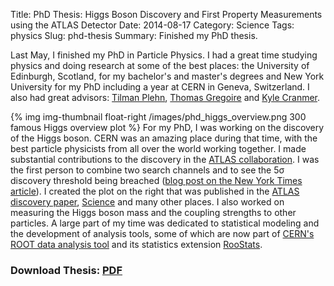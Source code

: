 Title: PhD Thesis: Higgs Boson Discovery and First Property Measurements using the ATLAS Detector
Date: 2014-08-17
Category: Science
Tags: physics
Slug: phd-thesis
Summary: Finished my PhD thesis.


Last May, I finished my PhD in Particle Physics. I had a great time studying physics and doing research at some of the best places: the University of Edinburgh, Scotland, for my bachelor's and master's degrees and New York University for my PhD including a year at CERN in Geneva, Switzerland. I also had great advisors: [Tilman Plehn](http://www.thphys.uni-heidelberg.de/~plehn/), [Thomas Gregoire](http://www.physics.carleton.ca/people/faculty-members/thomas-gregoire) and [Kyle Cranmer](http://theoryandpractice.org/).

{% img img-thumbnail float-right /images/phd_higgs_overview.png 300 famous Higgs overview plot %}
For my PhD, I was working on the discovery of the Higgs boson. CERN was an amazing place during that time, with the best particle physicists from all over the world working together. I made substantial contributions to the discovery in the [ATLAS collaboration](http://atlas.ch/). I was the first person to combine two search channels and to see the 5σ discovery threshold being breached ([blog post on the New York Times article](/blog/chasing-the-higgs-nyt/)). I created the plot on the right that was published in the [ATLAS discovery paper](http://www.sciencedirect.com/science/article/pii/S037026931200857X), [Science](http://www.sciencemag.org/content/338/6114/1576.full.pdf) and many other places. I also worked on measuring the Higgs boson mass and the coupling strengths to other particles. A large part of my time was dedicated to statistical modeling and the development of analysis tools, some of which are now part of [CERN's ROOT data analysis tool](http://root.cern.ch) and its statistics extension [RooStats](https://twiki.cern.ch/twiki/bin/view/RooStats/WebHome).

### Download Thesis: [<i class="fa fa-file fa-lg"></i> PDF](/files/phd_thesis.pdf)
